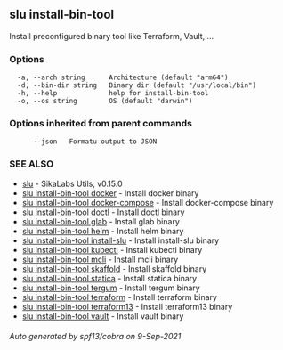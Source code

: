 ## slu install-bin-tool

Install preconfigured binary tool like Terraform, Vault, ...

### Options

```
  -a, --arch string      Architecture (default "arm64")
  -d, --bin-dir string   Binary dir (default "/usr/local/bin")
  -h, --help             help for install-bin-tool
  -o, --os string        OS (default "darwin")
```

### Options inherited from parent commands

```
      --json   Formatu output to JSON
```

### SEE ALSO

* [slu](slu.md)	 - SikaLabs Utils, v0.15.0
* [slu install-bin-tool docker](slu_install-bin-tool_docker.md)	 - Install docker binary
* [slu install-bin-tool docker-compose](slu_install-bin-tool_docker-compose.md)	 - Install docker-compose binary
* [slu install-bin-tool doctl](slu_install-bin-tool_doctl.md)	 - Install doctl binary
* [slu install-bin-tool glab](slu_install-bin-tool_glab.md)	 - Install glab binary
* [slu install-bin-tool helm](slu_install-bin-tool_helm.md)	 - Install helm binary
* [slu install-bin-tool install-slu](slu_install-bin-tool_install-slu.md)	 - Install install-slu binary
* [slu install-bin-tool kubectl](slu_install-bin-tool_kubectl.md)	 - Install kubectl binary
* [slu install-bin-tool mcli](slu_install-bin-tool_mcli.md)	 - Install mcli binary
* [slu install-bin-tool skaffold](slu_install-bin-tool_skaffold.md)	 - Install skaffold binary
* [slu install-bin-tool statica](slu_install-bin-tool_statica.md)	 - Install statica binary
* [slu install-bin-tool tergum](slu_install-bin-tool_tergum.md)	 - Install tergum binary
* [slu install-bin-tool terraform](slu_install-bin-tool_terraform.md)	 - Install terraform binary
* [slu install-bin-tool terraform13](slu_install-bin-tool_terraform13.md)	 - Install terraform13 binary
* [slu install-bin-tool vault](slu_install-bin-tool_vault.md)	 - Install vault binary

###### Auto generated by spf13/cobra on 9-Sep-2021
